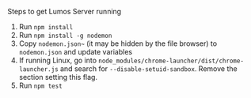 Steps to get Lumos Server running

1. Run `npm install`
2. Run `npm install -g nodemon`
3. Copy `nodemon.json~` (it may be hidden by the file browser) to `nodemon.json` and update variables
4. If running Linux, go into `node_modules/chrome-launcher/dist/chrome-launcher.js` and search for `--disable-setuid-sandbox`. Remove the section setting this flag.
5. Run `npm test`
